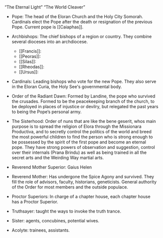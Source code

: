  “The Eternal Light” “The World Cleaver”
- Pope: The head of the Eloran Church and the Holy City Somorah. Cardinals elect the Pope after the death or resignation of the previous Pope. Current pope is [[Caiaphas]].
- Archbishops: The chief bishops of a region or country. They combine several dioceses into an archdiocese. 
	- [[Francis]]:
	- [[Peoras]]:
	- [[Silas]]:
	- [[Rheodas]]:
	- [[Ursus]]:

- Cardinals: Leading bishops who vote for the new Pope. They also serve in the Eloran Curia, the Holy See's governmental body. 
- Order of the Radiant Dawn: Formed by Landine, the pope who survived the crusades. Formed to be the peacekeeping branch of the church, to be deployed in places of injustice or devilry, but relegated the past years to being the Pope’s personal army. 
- The Sisterhood: Order of nuns that are like the bene geserit, whos main purpose is to spread the religion of Elora through the Missionara Productiva, and to secretly control the politics of the world and breed the most powerful children to find the person who is strong enough to be possessed by the spirit of the first pope and become an eternal pope. They have strong powers of observation and suggestion, control over their internals (Prana Brindu) as well as being trained in all the secret arts and the Weirding Way martial arts. 

- Reverend Mother Superior: Gaius Helen
- Reverend Mother: Has undergone the Spice Agony and survived. They fill the role of advisors, faculty, historians, geneticists. General authority of the Order for most members and the outside populace.
- Proctor Superiors: In charge of a chapter house, each chapter house has a Proctor Superior.
- Truthsayer: taught the ways to invoke the truth trance.
- Sister: agents, concubines, potential wives.
- Acolyte: trainees, assistants.

